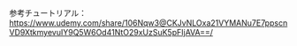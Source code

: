 参考チュートリアル：https://www.udemy.com/share/106Nqw3@CKJvNLOxa21VYMANu7E7ppscnVD9XtkmyevuIY9Q5W6Od41NtO29xUzSuK5pFIjAVA==/
